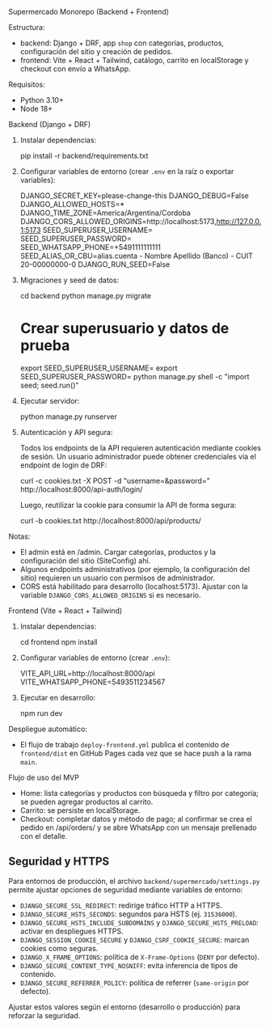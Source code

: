 Supermercado Monorepo (Backend + Frontend)

Estructura:

- backend: Django + DRF, app `shop` con categorías, productos, configuración del sitio y creación de pedidos.
- frontend: Vite + React + Tailwind, catálogo, carrito en localStorage y checkout con envío a WhatsApp.

Requisitos:

- Python 3.10+
- Node 18+

Backend (Django + DRF)

1) Instalar dependencias:

   pip install -r backend/requirements.txt

2) Configurar variables de entorno (crear `.env` en la raíz o exportar variables):

   DJANGO_SECRET_KEY=please-change-this
   DJANGO_DEBUG=False
   DJANGO_ALLOWED_HOSTS=*
   DJANGO_TIME_ZONE=America/Argentina/Cordoba
   DJANGO_CORS_ALLOWED_ORIGINS=http://localhost:5173,http://127.0.0.1:5173
   SEED_SUPERUSER_USERNAME=<admin>
   SEED_SUPERUSER_PASSWORD=<password-segura>
   SEED_WHATSAPP_PHONE=+5491111111111
   SEED_ALIAS_OR_CBU=alias.cuenta - Nombre Apellido (Banco) - CUIT 20-00000000-0
   DJANGO_RUN_SEED=False

3) Migraciones y seed de datos:

   cd backend
   python manage.py migrate

   # Crear superusuario y datos de prueba
   export SEED_SUPERUSER_USERNAME=<admin>
   export SEED_SUPERUSER_PASSWORD=<password-segura>
   python manage.py shell -c "import seed; seed.run()"

4) Ejecutar servidor:

   python manage.py runserver

5) Autenticación y API segura:

   Todos los endpoints de la API requieren autenticación mediante cookies de
   sesión. Un usuario administrador puede obtener credenciales vía el endpoint
   de login de DRF:

   curl -c cookies.txt -X POST -d "username=<admin>&password=<password>" \
        http://localhost:8000/api-auth/login/

   Luego, reutilizar la cookie para consumir la API de forma segura:

   curl -b cookies.txt http://localhost:8000/api/products/

Notas:
- El admin está en /admin. Cargar categorías, productos y la configuración del sitio (SiteConfig) ahí.
- Algunos endpoints administrativos (por ejemplo, la configuración del sitio) requieren
  un usuario con permisos de administrador.
- CORS está habilitado para desarrollo (localhost:5173). Ajustar con la variable `DJANGO_CORS_ALLOWED_ORIGINS` si es necesario.

Frontend (Vite + React + Tailwind)

1) Instalar dependencias:

   cd frontend
   npm install

2) Configurar variables de entorno (crear `.env`):

   VITE_API_URL=http://localhost:8000/api
   VITE_WHATSAPP_PHONE=5493511234567

3) Ejecutar en desarrollo:

   npm run dev

Despliegue automático:

- El flujo de trabajo `deploy-frontend.yml` publica el contenido de `frontend/dist`
  en GitHub Pages cada vez que se hace push a la rama `main`.

Flujo de uso del MVP

- Home: lista categorías y productos con búsqueda y filtro por categoría; se pueden agregar productos al carrito.
- Carrito: se persiste en localStorage.
- Checkout: completar datos y método de pago; al confirmar se crea el pedido en /api/orders/ y se abre WhatsApp con un mensaje prellenado con el detalle.

## Seguridad y HTTPS

Para entornos de producción, el archivo `backend/supermercado/settings.py` permite ajustar opciones de seguridad mediante variables de entorno:

- `DJANGO_SECURE_SSL_REDIRECT`: redirige tráfico HTTP a HTTPS.
- `DJANGO_SECURE_HSTS_SECONDS`: segundos para HSTS (ej. `31536000`).
- `DJANGO_SECURE_HSTS_INCLUDE_SUBDOMAINS` y `DJANGO_SECURE_HSTS_PRELOAD`: activar en despliegues HTTPS.
- `DJANGO_SESSION_COOKIE_SECURE` y `DJANGO_CSRF_COOKIE_SECURE`: marcan cookies como seguras.
- `DJANGO_X_FRAME_OPTIONS`: política de `X-Frame-Options` (`DENY` por defecto).
- `DJANGO_SECURE_CONTENT_TYPE_NOSNIFF`: evita inferencia de tipos de contenido.
- `DJANGO_SECURE_REFERRER_POLICY`: política de referrer (`same-origin` por defecto).

Ajustar estos valores según el entorno (desarrollo o producción) para reforzar la seguridad.
